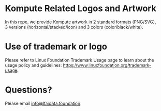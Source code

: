 # Kompute Related Logos and Artwork 
In this repo, we provide Kompute artwork in 2 standard formats (PNG/SVG), 3 versions (horizontal/stacked/icon) and 3 colors (color/black/white). 

# Use of trademark or logo 
Please refer to Linux Foundation Trademark Usage page to learn about the usage policy and guidelines: https://www.linuxfoundation.org/trademark-usage. 

# Questions? 
Please email info@lfaidata.foundation.
